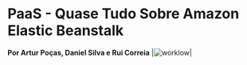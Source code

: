 # **PaaS - Quase Tudo Sobre Amazon Elastic Beanstalk**
**Por Artur Poças, Daniel Silva e Rui Correia**
|![worklow](https://docs.aws.amazon.com/elasticbeanstalk/latest/dg/images/clearbox-flow-00.png)|
